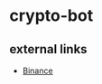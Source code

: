 # crypto-bot

## external links

- [Binance](https://github.com/binance-exchange/binance-official-api-docs/blob/master/rest-api.md#general-api-information)
